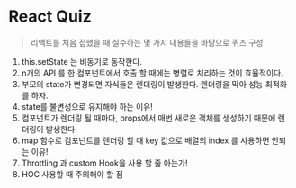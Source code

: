 # React Quiz

> 리액트를 처음 접했을 때 실수하는 몇 가지 내용들을 바탕으로 퀴즈 구성

1. this.setState 는 비동기로 동작한다.
2. n개의 API 를 한 컴포넌트에서 호출 할 때에는 병렬로 처리하는 것이 효율적이다.
3. 부모의 state가 변경되면 자식들은 렌더링이 발생한다. 렌더링을 막아 성능 최적화를 하자.
4. state를 불변성으로 유지해야 하는 이유!
5. 컴포넌트가 렌더링 될 때마다, props에서 매번 새로운 객체를 생성하기 때문에 렌더링이 발생한다.
6. map 함수로 컴포넌트를 렌더링 할 때 key 값으로 배열의 index 를 사용하면 안되는 이유!
7. Throttling 과 custom Hook을 사용 할 줄 아는가!
8. HOC 사용할 때 주의해야 할 점
